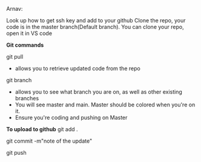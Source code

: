 Arnav: 

  Look up how to get ssh key and add to your github
  Clone the repo, your code is in the master branch(Default branch).
  You can clone your repo, open it in VS code


**Git commands**

git pull 
  - allows you to retrieve updated code from the repo


git branch
  - allows you to see what branch you are on, as well as other existing branches
  - You will see master and main. Master should be colored when you're on it.
  - Ensure you're coding and pushing on Master


**To upload to github**
git add .

git commit -m"note of the update"

git push 

